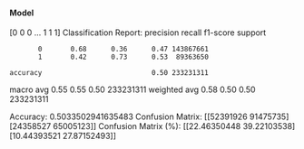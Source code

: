 #### Model
[0 0 0 ... 1 1 1]
Classification Report:
              precision    recall  f1-score   support

           0       0.68      0.36      0.47 143867661
           1       0.42      0.73      0.53  89363650

    accuracy                           0.50 233231311
   macro avg       0.55      0.55      0.50 233231311
weighted avg       0.58      0.50      0.50 233231311

Accuracy: 0.5033502941635483
Confusion Matrix:
[[52391926 91475735]
 [24358527 65005123]]
Confusion Matrix (%):
[[22.46350448 39.22103538]
 [10.44393521 27.87152493]]

